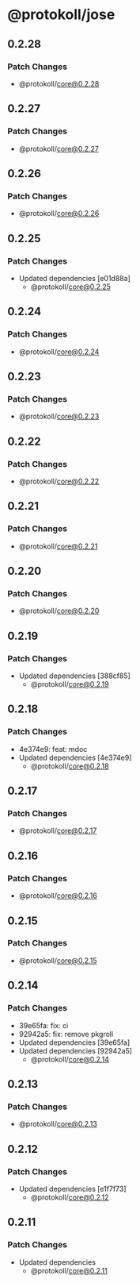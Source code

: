 # @protokoll/jose

## 0.2.28

### Patch Changes

- @protokoll/core@0.2.28

## 0.2.27

### Patch Changes

- @protokoll/core@0.2.27

## 0.2.26

### Patch Changes

- @protokoll/core@0.2.26

## 0.2.25

### Patch Changes

- Updated dependencies [e01d88a]
  - @protokoll/core@0.2.25

## 0.2.24

### Patch Changes

- @protokoll/core@0.2.24

## 0.2.23

### Patch Changes

- @protokoll/core@0.2.23

## 0.2.22

### Patch Changes

- @protokoll/core@0.2.22

## 0.2.21

### Patch Changes

- @protokoll/core@0.2.21

## 0.2.20

### Patch Changes

- @protokoll/core@0.2.20

## 0.2.19

### Patch Changes

- Updated dependencies [388cf85]
  - @protokoll/core@0.2.19

## 0.2.18

### Patch Changes

- 4e374e9: feat: mdoc
- Updated dependencies [4e374e9]
  - @protokoll/core@0.2.18

## 0.2.17

### Patch Changes

- @protokoll/core@0.2.17

## 0.2.16

### Patch Changes

- @protokoll/core@0.2.16

## 0.2.15

### Patch Changes

- @protokoll/core@0.2.15

## 0.2.14

### Patch Changes

- 39e65fa: fix: ci
- 92942a5: fix: remove pkgroll
- Updated dependencies [39e65fa]
- Updated dependencies [92942a5]
  - @protokoll/core@0.2.14

## 0.2.13

### Patch Changes

- @protokoll/core@0.2.13

## 0.2.12

### Patch Changes

- Updated dependencies [e1f7f73]
  - @protokoll/core@0.2.12

## 0.2.11

### Patch Changes

- Updated dependencies
  - @protokoll/core@0.2.11
